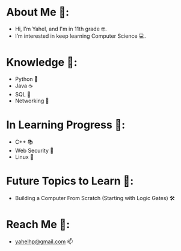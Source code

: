 # About Me 🧐:
- Hi, I’m Yahel, and I'm in 11th grade 🤓. 
- I’m interested in keep learning Computer Science 💻.

# Knowledge 🧠:
- Python 🐍
- Java ☕
- SQL 📂
- Networking 📲

# In Learning Progress 📃:
- C++ 📚
- Web Security 🔐
- Linux 🦜

# Future Topics to Learn 📌:
- Building a Computer From Scratch (Starting with Logic Gates) 🛠

# Reach Me 📩:
- yahelhp@gmail.com 📫

<!---
YahelB05/YahelB05 is a ✨ special ✨ repository because its `README.md` (this file) appears on your GitHub profile.
You can click the Preview link to take a look at your changes.
--->
